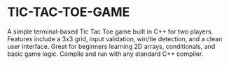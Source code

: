 # TIC-TAC-TOE-GAME
A simple terminal-based Tic Tac Toe game built in C++ for two players. Features include a 3x3 grid, input validation, win/tie detection, and a clean user interface. Great for beginners learning 2D arrays, conditionals, and basic game logic. Compile and run with any standard C++ compiler.
